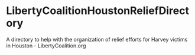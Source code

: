 # LibertyCoalitionHoustonReliefDirectory
A directory to help with the organization of relief efforts for Harvey victims in Houston - LibertyCoalition.org
